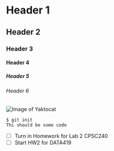 # Header 1
## Header 2
### Header 3
#### Header 4
##### Header 5
###### Header 6
![Image of Yaktocat](https://octodex.github.com/images/yaktocat.png)
```
$ git init
Thi should be some code
```
- [ ] Turn in Homework for Lab 2 CPSC240
- [ ] Start HW2 for DATA419
